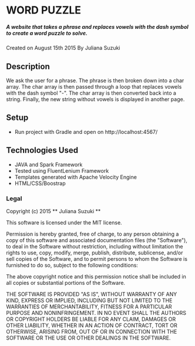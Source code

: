 # WORD PUZZLE

##### A website that takes a phrase and replaces vowels with the dash symbol to create a word puzzle to solve.
Created on August 15th 2015
By Juliana Suzuki

## Description

We ask the user for a phrase. The phrase is then broken down into a char array. The char array is then passed through
a loop that replaces vowels with the dash symbol "-". The char array is then converted back into a string. Finally,
the new string without vowels is displayed in another page.

## Setup

* Run project with Gradle and open on http://localhost:4567/


## Technologies Used

* JAVA and Spark Framework
* Tested using FluentLenium Framework
* Templates generated with Apache Velocity Engine
* HTML/CSS/Boostrap

### Legal

Copyright (c) 2015 ** Juliana Suzuki **

This software is licensed under the MIT license.

Permission is hereby granted, free of charge, to any person obtaining a copy
of this software and associated documentation files (the "Software"), to deal
in the Software without restriction, including without limitation the rights
to use, copy, modify, merge, publish, distribute, sublicense, and/or sell
copies of the Software, and to permit persons to whom the Software is
furnished to do so, subject to the following conditions:

The above copyright notice and this permission notice shall be included in
all copies or substantial portions of the Software.

THE SOFTWARE IS PROVIDED "AS IS", WITHOUT WARRANTY OF ANY KIND, EXPRESS OR
IMPLIED, INCLUDING BUT NOT LIMITED TO THE WARRANTIES OF MERCHANTABILITY,
FITNESS FOR A PARTICULAR PURPOSE AND NONINFRINGEMENT. IN NO EVENT SHALL THE
AUTHORS OR COPYRIGHT HOLDERS BE LIABLE FOR ANY CLAIM, DAMAGES OR OTHER
LIABILITY, WHETHER IN AN ACTION OF CONTRACT, TORT OR OTHERWISE, ARISING FROM,
OUT OF OR IN CONNECTION WITH THE SOFTWARE OR THE USE OR OTHER DEALINGS IN
THE SOFTWARE.
